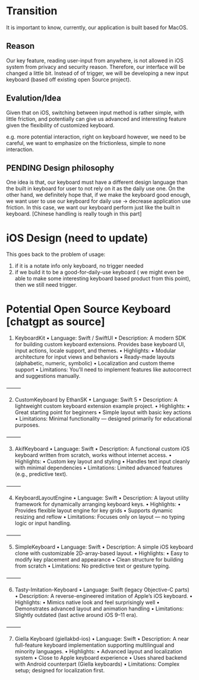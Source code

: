 # Transition
It is important to know, currently, our application is built based for MacOS.

## Reason
Our key feature, reading user-input from anywhere, is not allowed in iOS system from privacy and security reason.
Therefore, our interface will be changed a little bit.
Instead of of trigger, we will be developing a new input keyboard (based off existing open Source project).

## Evalution/Idea
Given that on iOS, switching between input method is rather simple, with little friction, and potentially can give us advanced and interesting feature given the flexibility of customized keyboard.

e.g. more potential interaction, right on keyboard however, we need to be careful, we want to emphasize on the frictionless, simple to none interaction. 

## PENDING Design philosophy
One idea is that, our keyboard must have a different design language than the built in keyboard for user to not rely on it as the daily use one.
On the other hand, we definitely hope that, if we make the keyboard good enough, we want user to use our keyboard for daily use -> decrease application use friction. In this case, we want our keyboard perform just like the built in keyboard. [Chinese handling is really tough in this part]

# iOS Design (need to update)
This goes back to the problem of usage:
1. if it is a notate info only keyboard, no trigger needed
2. if we build it to be a good-for-daily-use keyboard ( we might even be able to make some interesting keyboard based product from this point), then we still need trigger.

# Potential Open Source Keyboard [chatgpt as source]
1. KeyboardKit
	•	Language: Swift / SwiftUI
	•	Description: A modern SDK for building custom keyboard extensions. Provides base keyboard UI, input actions, locale support, and themes.
	•	Highlights:
	•	Modular architecture for input views and behaviors
	•	Ready-made layouts (alphabetic, numeric, symbolic)
	•	Localization and custom theme support
	•	Limitations: You’ll need to implement features like autocorrect and suggestions manually.

⸻

2. CustomKeyboard by EthanSK
	•	Language: Swift 5
	•	Description: A lightweight custom keyboard extension example project.
	•	Highlights:
	•	Great starting point for beginners
	•	Simple layout with basic key actions
	•	Limitations: Minimal functionality — designed primarily for educational purposes.

⸻

3. AkifKeyboard
	•	Language: Swift
	•	Description: A functional custom iOS keyboard written from scratch, works without internet access.
	•	Highlights:
	•	Custom key layout and styling
	•	Handles text input cleanly with minimal dependencies
	•	Limitations: Limited advanced features (e.g., predictive text).

⸻

4. KeyboardLayoutEngine
	•	Language: Swift
	•	Description: A layout utility framework for dynamically arranging keyboard keys.
	•	Highlights:
	•	Provides flexible layout engine for key grids
	•	Supports dynamic resizing and reflow
	•	Limitations: Focuses only on layout — no typing logic or input handling.

⸻

5. SimpleKeyboard
	•	Language: Swift
	•	Description: A simple iOS keyboard clone with customizable 2D-array-based layout.
	•	Highlights:
	•	Easy to modify key placement and appearance
	•	Clean structure for building from scratch
	•	Limitations: No predictive text or gesture typing.

⸻

6. Tasty-Imitation-Keyboard
	•	Language: Swift (legacy Objective-C parts)
	•	Description: A reverse-engineered imitation of Apple’s iOS keyboard.
	•	Highlights:
	•	Mimics native look and feel surprisingly well
	•	Demonstrates advanced layout and animation handling
	•	Limitations: Slightly outdated (last active around iOS 9–11 era).

⸻

7. Giella Keyboard (giellakbd-ios)
	•	Language: Swift
	•	Description: A near full-feature keyboard implementation supporting multilingual and minority languages.
	•	Highlights:
	•	Advanced layout and localization system
	•	Close to Apple keyboard experience
	•	Uses shared backend with Android counterpart (Giella keyboards)
	•	Limitations: Complex setup; designed for localization first.
